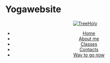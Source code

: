 # Yogawebsite

<!DOCTYPE html>
<html lang="en">

<head>
    <meta charset="UTF-8">
    <meta http-equiv="X-UA-Compatible" content="IE=edge">
    <meta name="viewport" content="width=device-width, initial-scale=1.0">
    <title>Header</title>
    <link rel="stylesheet" href="style.css">

</head>

<body>
    <header>
        <nav>
            <div class="logo"><a href="index.html"><img src="img/logo3.png" alt="TreeHoly"></a></div>
            <div class="links">
                <ul>
                    <li><a href="#">Home</a></li>
                    <li><a href="#">About me</a></li>
                    <li><a href="#">Classes</a></li>
                    <li><a href="#">Contacts</a></li>
                    <li><a href="#">Way to go now</a></li>
                </ul>
            </div>
        </nav>
    </header>

</body>

</html>
